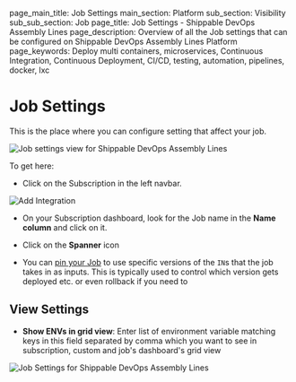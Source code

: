 page_main_title: Job Settings
main_section: Platform
sub_section: Visibility
sub_sub_section: Job
page_title: Job Settings - Shippable DevOps Assembly Lines
page_description: Overview of all the Job settings that can be configured on Shippable DevOps Assembly Lines Platform
page_keywords: Deploy multi containers, microservices, Continuous Integration, Continuous Deployment, CI/CD, testing, automation, pipelines, docker, lxc

# Job Settings

This is the place where you can configure setting that affect your job.

<img src="/images/platform/visibility/job-settings.jpg" alt="Job settings view for Shippable DevOps Assembly Lines" style="vertical-align: middle;display: block;margin-left: auto;margin-right: auto;"/>

To get here:

* Click on the Subscription in the left navbar.

<img src="/images/getting-started/account-settings.png" alt="Add Integration">

* On your Subscription dashboard, look for the Job name in the **Name column** and click on it.

* Click on the **Spanner** icon

* You can [pin your Job](/platform/tutorial/workflow/crud-job/) to use specific versions of the `IN`s that the job takes in as inputs. This is typically used to control which version gets deployed etc. or even rollback if you need to

## View Settings

* **Show ENVs in grid view**: Enter list of environment variable matching keys in this field separated by comma which you want to see in subscription, custom and job's dashboard's grid view

<img src="/images/platform/visibility/job-settings-envs-in-grid.png" alt="Job Settings for Shippable DevOps Assembly Lines" style="vertical-align: middle;display: block;margin-left: auto;margin-right: auto;"/>
